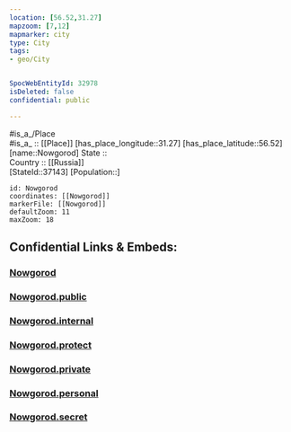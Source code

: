 ```yaml
---
location: [56.52,31.27] 
mapzoom: [7,12] 
mapmarker: city 
type: City
tags:
- geo/City


SpocWebEntityId: 32978
isDeleted: false
confidential: public

---
```

#is_a_/Place  
#is_a_ :: [[Place]] 
[has_place_longitude::31.27] 
[has_place_latitude::56.52] 
[name::Nowgorod] 
State ::  
Country :: [[Russia]]  
[StateId::37143] 
[Population::] 



```leaflet
id: Nowgorod
coordinates: [[Nowgorod]] 
markerFile: [[Nowgorod]] 
defaultZoom: 11 
maxZoom: 18
```


## Confidential Links & Embeds: 

### [Nowgorod](/_Standards/Earth/Continent/Europe/Europe~East/Russia/Russia~Central/Tver_Oblast/City/Nowgorod.md) 

### [Nowgorod.public](/_public/Earth/Continent/Europe/Europe~East/Russia/Russia~Central/Tver_Oblast/City/Nowgorod.public.md) 

### [Nowgorod.internal](/_internal/Earth/Continent/Europe/Europe~East/Russia/Russia~Central/Tver_Oblast/City/Nowgorod.internal.md) 

### [Nowgorod.protect](/_protect/Earth/Continent/Europe/Europe~East/Russia/Russia~Central/Tver_Oblast/City/Nowgorod.protect.md) 

### [Nowgorod.private](/_private/Earth/Continent/Europe/Europe~East/Russia/Russia~Central/Tver_Oblast/City/Nowgorod.private.md) 

### [Nowgorod.personal](/_personal/Earth/Continent/Europe/Europe~East/Russia/Russia~Central/Tver_Oblast/City/Nowgorod.personal.md) 

### [Nowgorod.secret](/_secret/Earth/Continent/Europe/Europe~East/Russia/Russia~Central/Tver_Oblast/City/Nowgorod.secret.md)

